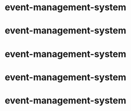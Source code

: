# event-management-system
# event-management-system
# event-management-system
# event-management-system
# event-management-system
